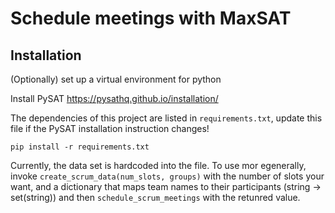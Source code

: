 # Schedule meetings with MaxSAT

## Installation
(Optionally) set up a virtual environment for python

Install PySAT https://pysathq.github.io/installation/

The dependencies of this project are listed in `requirements.txt`, update this file if the PySAT installation instruction changes!

    pip install -r requirements.txt
    
Currently, the data set is hardcoded into the file. 
To use mor egenerally, invoke `create_scrum_data(num_slots, groups)` with the number of slots your want, and a dictionary that maps 
team names to their participants (string -> set(string)) and then `schedule_scrum_meetings` with the retunred value.
